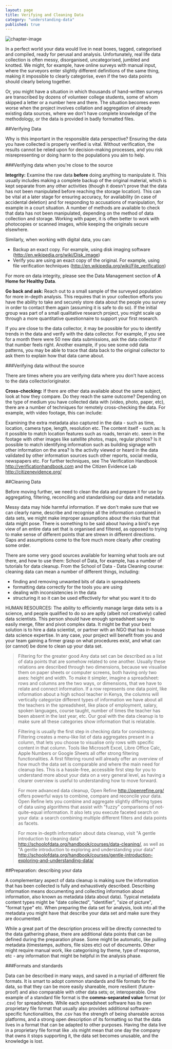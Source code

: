 ```yaml
---
layout: page
title: Verifying and Cleaning Data
category: "understanding-data"
published: true
---
```


![chapter-image]({{site.baseurl}}/assets/icons/icon-understanding.png)

In a perfect world your data would live in neat boxes, tagged, categorised and compiled, ready for perusal and analysis. Unfortunately, real life data collection is often messy, disorganised, uncategorised, jumbled and knotted. We might, for example, have online surveys with manual input, where the surveyors enter slightly different definitions of the same thing, making it impossible to clearly categorise, even if the two data points should clearly belong together.

Or, you might have a situation in which thousands of hand-written surveys are transcribed by dozens of volunteer college students, some of whom skipped a letter or a number here and there. The situation becomes even worse when the project involves collation and aggregation of already existing data sources, where we don't have complete knowledge of the methodology, or the data is provided in badly formatted files.

##Verifying Data

Why is this important in the responsible data perspective? Ensuring the data you have collected is properly verified is vital. Without verification, the results cannot be relied upon for decision-making processes, and you risk misrepresenting or doing harm to the populations you aim to help.

###Verifying data when you're close to the source

**Integrity:** Examine the raw data **before** doing anything to manipulate it. This usually includes making a complete backup of the original material, which is kept separate from any other activities (though it doesn't prove that the data has not been manipulated before reaching the storage location). This can be vital at a later stage for ensuring accuracy, for availability (in case of accidental deletion) and for responding to accusations of manipulation, for example in a court situation. A number of methods are available to check that data has not been manipulated, depending on the method of data collection and storage. Working with paper, it is often better to work with photocopies or scanned images, while keeping the originals secure elsewhere.

Similarly, when working with digital data, you can:

* Backup an exact copy. For example, using disk imaging software (http://en.wikipedia.org/wiki/Disk_image)
* Verify you are using an exact copy of the original. For example, using file verification techniques (http://en.wikipedia.org/wiki/File_verification)

For more on data integrity, please see the Data Management section of **A Home for Healthy Data**.

**Go back and ask:** Reach out to a small sample of the surveyed population for more in-depth analysis. This requires that in your collection efforts you have the ability to take and securely store data about the people you survey in order to contact them again (assuming it is safe to do so). If the initial group was part of a small qualitative research project, you might scale up through a more quantitative questionnaire to support your first research.

If you are close to the data collector, it may be possible for you to identify trends in the data and verify with the data collector. For example, if you see for a month there were 50 new data submissions, ask the data collector if that number feels right. Another example, if you see some odd data patterns, you may be able to trace that data back to the original collector to ask them to explain how that data came about.

###Verifying data without the source

There are times where you are verifying data where you don't have access to the data collector/originator.

**Cross-checking:** If there are other data available about the same subject, look at how they compare. Do they reach the same outcome? Depending on the type of medium you have collected data with (video, photo, paper, etc), there are a number of techniques for remotely cross-checking the data. For example, with video footage, this can include:

Examining the extra metadata also captured in the data - such as time, location, camera type, length, resolution etc.
The content itself - such as:
Is it possible to match location features such as roads, terrain etc. seen in the footage with other images like satellite photos, maps, regular photos?
Is it possible to match identifying information such as building signage with other information on the area?
Is the activity viewed or heard in the data validated by other information sources such other reports, social media, newspapers etc.
For further techniques, see The Verification Handbook http://verificationhandbook.com and the Citizen Evidence Lab http://citizenevidence.org/

##Cleaning Data

Before moving further, we need to clean the data and prepare it for use by aggregating, filtering, reconciling and standardising our data and metadata.

Messy data may hide harmful information. If we don't make sure that we can clearly name, describe and recognise all the information contained in data sets, we might make improper assumptions about the risks that that data might pose. There is something to be said about having a bird's eye view of an entire data set that is organised and filtered, as opposed to trying to make sense of different points that are strewn in different directions. Gaps and assumptions come to the fore much more clearly after creating some order.

There are some very good sources available for learning what tools are out there, and how to use them: School of Data, for example, has a number of tutorials for data cleanup. From the School of Data - Data Cleaning course: cleaning data can mean a number of different things, including:

* finding and removing unwanted bits of data in spreadsheets
* formatting data correctly for the tools you are using
* dealing with inconsistencies in the data
* structuring it so it can be used effectively for what you want it to do

HUMAN RESOURCES: The ability to efficiently manage large data sets is a science, and people qualified to do so are aptly (albeit not creatively) called data scientists. This person should have enough spreadsheet savvy to easily merge, filter and pivot complex data. It might be that your best solution is to hire a data scientist, or partner with an NGO that has in-house data science expertise. In any case, your project will benefit from you and your team gaining a firmer grasp on what procedures exist, and what can (or cannot) be done to clean up your data set.

>Filtering for the greater good
Any data set can be described as a list of data points that are somehow related to one another. Usually these relations are described through two dimensions, because we visualise them on paper sheets or computer screens, both having only two axes: height and width. To make it simpler, imagine a spreadsheet: rows and columns are the two ways, or dimensions, that we have to relate and connect information. If a row represents one data point, like information about a high school teacher in Kenya, the columns will vertically categorize different types of information we have about all the teachers in the spreadsheet, like place of employment, salary, spoken languages, course taught, number of times the teacher has been absent in the last year, etc. Our goal with the data cleanup is to make sure all these categories show information that is relatable.

>Filtering is usually the first step in checking data for consistency. Filtering creates a menu-like list of data aggregates present in a column, that lets you choose to visualise only rows with specific content in that column. Tools like Microsoft Excel,  Libre Office Calc, Apple Numbers or Google Sheets all offer strong filtering functionalities. A first filtering round will already offer an overview of how much the data set is comparable and where the main need for cleanup lies. This is a hassle-free, accessible first step for you to understand more about your data on a very general level, as having a clearer overview is useful to understanding how to move forward.

>For more advanced data cleanup, Open Refine http://openrefine.org/ offers powerful ways to combine, compare and reconcile your data. Open Refine lets you combine and aggregate slightly differing types of data using algorithms that assist with "fuzzy" comparisons of not-quite-equal information. It also lets you execute faceted search on your data: a search combining multiple different filters and data points as facets.

>For more in-depth information about data cleanup, visit "A gentle introduction to cleaning data" http://schoolofdata.org/handbook/courses/data-cleaning/, as well as "A gentle introduction to exploring and understanding your data" http://schoolofdata.org/handbook/courses/gentle-introduction-exploring-and-understanding-data/

##Preparation: describing your data

A complementary aspect of data cleanup is making sure the information that has been collected is fully and exhaustively described. Describing information means documenting and collecting information about information, also known as metadata (data about data). Typical metadata content types might be "date collected", "identifier", "size of picture", "format type" etc. When preparing the data set for analysis, look into all the metadata you might have that describe your data set and make sure they are documented.

While a great part of the description process will be directly connected to the data gathering phase, there are additional data points that can be defined during the preparation phase. Some might be automatic, like pulling metadata (timestamps, authors, file sizes etc) out of documents. Other might require manual work, like categorising by theme, type of response, etc - any information that might be helpful in the analysis phase.

###Formats and standards

Data can be described in many ways, and saved in a myriad of different file formats. It is smart to adopt common standards and file formats for the data, so that they can be more easily shareable, more resilient (future-proof) and also comparable with other data sets; or, interoperable. One example of a standard file format is the **comma-separated value** format (or .csv) for spreadsheets. While each spreadsheet software has its own proprietary file format that usually also provides additional software-specific functionalities, the .csv has the strength of being shareable across platforms, and a strong open description of its formatting so that the data lives in a format that can be adapted to other purposes. Having the data live in a proprietary file format like .xls might mean that one day the company that owns it stops supporting it, the data set becomes unusable, and the knowledge is lost.
